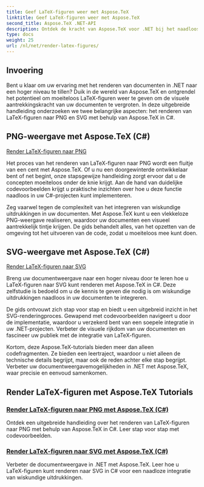 ```yaml
---
title: Geef LaTeX-figuren weer met Aspose.TeX
linktitle: Geef LaTeX-figuren weer met Aspose.TeX
second_title: Aspose.TeX .NET-API
description: Ontdek de kracht van Aspose.TeX voor .NET bij het naadloos weergeven van LaTeX-figuren. Stapsgewijze handleidingen, codevoorbeelden en meer voor PNG- en SVG-rendering in C#.
type: docs
weight: 25
url: /nl/net/render-latex-figures/
---
```

## Invoering

Bent u klaar om uw ervaring met het renderen van documenten in .NET naar een hoger niveau te tillen? Duik in de wereld van Aspose.TeX en ontgrendel het potentieel om moeiteloos LaTeX-figuren weer te geven om de visuele aantrekkingskracht van uw documenten te vergroten. In deze uitgebreide handleiding onderzoeken we twee belangrijke aspecten: het renderen van LaTeX-figuren naar PNG en SVG met behulp van Aspose.TeX in C#.

## PNG-weergave met Aspose.TeX (C#)

[Render LaTeX-figuren naar PNG](./png-latex-figure-renderer-csharp/)

Het proces van het renderen van LaTeX-figuren naar PNG wordt een fluitje van een cent met Aspose.TeX. Of u nu een doorgewinterde ontwikkelaar bent of net begint, onze stapsgewijze handleiding zorgt ervoor dat u de concepten moeiteloos onder de knie krijgt. Aan de hand van duidelijke codevoorbeelden krijgt u praktische inzichten over hoe u deze functie naadloos in uw C#-projecten kunt implementeren.

Zeg vaarwel tegen de complexiteit van het integreren van wiskundige uitdrukkingen in uw documenten. Met Aspose.TeX kunt u een vlekkeloze PNG-weergave realiseren, waardoor uw documenten een visueel aantrekkelijk tintje krijgen. De gids behandelt alles, van het opzetten van de omgeving tot het uitvoeren van de code, zodat u moeiteloos mee kunt doen.

## SVG-weergave met Aspose.TeX (C#)

[Render LaTeX-figuren naar SVG](./svg-latex-figure-renderer-csharp/)

Breng uw documentweergave naar een hoger niveau door te leren hoe u LaTeX-figuren naar SVG kunt renderen met Aspose.TeX in C#. Deze zelfstudie is bedoeld om u de kennis te geven die nodig is om wiskundige uitdrukkingen naadloos in uw documenten te integreren.

De gids ontvouwt zich stap voor stap en biedt u een uitgebreid inzicht in het SVG-renderingproces. Gewapend met codevoorbeelden navigeert u door de implementatie, waardoor u verzekerd bent van een soepele integratie in uw .NET-projecten. Verbeter de visuele rijkdom van uw documenten en fascineer uw publiek met de integratie van LaTeX-figuren.

Kortom, deze Aspose.TeX-tutorials bieden meer dan alleen codefragmenten. Ze bieden een leertraject, waardoor u niet alleen de technische details begrijpt, maar ook de reden achter elke stap begrijpt. Verbeter uw documentweergavemogelijkheden in .NET met Aspose.TeX, waar precisie en eenvoud samenkomen.
## Render LaTeX-figuren met Aspose.TeX Tutorials
### [Render LaTeX-figuren naar PNG met Aspose.TeX (C#)](./png-latex-figure-renderer-csharp/)
Ontdek een uitgebreide handleiding over het renderen van LaTeX-figuren naar PNG met behulp van Aspose.TeX in C#. Leer stap voor stap met codevoorbeelden.
### [Render LaTeX-figuren naar SVG met Aspose.TeX (C#)](./svg-latex-figure-renderer-csharp/)
Verbeter de documentweergave in .NET met Aspose.TeX. Leer hoe u LaTeX-figuren kunt renderen naar SVG in C# voor een naadloze integratie van wiskundige uitdrukkingen.